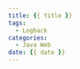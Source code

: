 ```yaml
---
title: {{ title }}
tags:
  - Logback
categories:
  - Java Web
date: {{ date }}
---
```

<!-- more -->